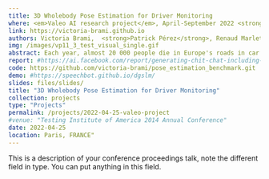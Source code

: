 ```yaml
---
title: 3D Wholebody Pose Estimation for Driver Monitoring
where: <em>Valeo AI research project</em>, April-September 2022 <strong>(Oral)</strong> 
link: https://victoria-brami.github.io
authors: Victoria Brami,  <strong>Patrick Pérez</strong>, Renaud Marlet and Souhaiel Khalfaoui.<br>
img: /images/vp11_3_test_visual_single.gif
abstract: Each year, almost 20 000 people die in Europe's roads in car accidents. Driver's distraction account for 20% of them. We propose to investigate the best 3D Driver Realtime Pose Estimation for action recognition purpose and understand car passengers needs. This is an opportunity for the automotive industry since driver and interior monitoring systems (DMS and IMS), which require the detailed understanding of cars’ passengers typically with a single camera, are gaining more importance every day. Systems that detect driver’s drowsiness or distraction are already deployed in numerous vehicles, and will continue to expand as new laws make them mandatory.
report: #https://ai.facebook.com/report/generating-chit-chat-including-laughs-yawns-ums-and-other-nonverbal-cues-from-raw-audio/
code: https://github.com/victoria-brami/pose_estimation_benchmark.git
demo: #https://speechbot.github.io/dgslm/
slides: files/slides/
title: "3D Wholebody Pose Estimation for Driver Monitoring"
collection: projects
type: "Projects"
permalink: /projects/2022-04-25-valeo-project
#venue: "Testing Institute of America 2014 Annual Conference"
date: 2022-04-25
location: Paris, FRANCE"
---
```


This is a description of your conference proceedings talk, note the different field in type. You can put anything in this field.
